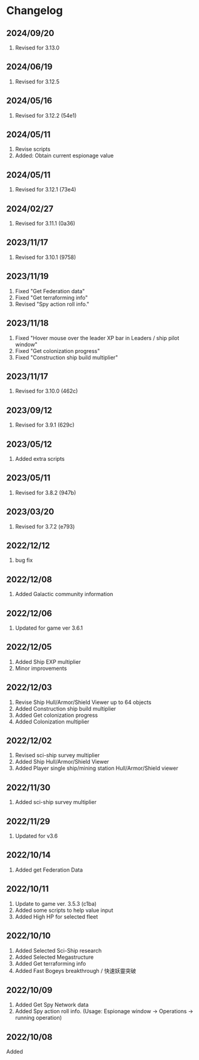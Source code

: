 # Changelog

## 2024/09/20  
1. Revised for 3.13.0  

## 2024/06/19  
1. Revised for 3.12.5  

## 2024/05/16  
1. Revised for 3.12.2 (54e1)

## 2024/05/11  
1. Revise scripts  
1. Added: Obtain current espionage value  

## 2024/05/11
1. Revised for 3.12.1 (73e4)

## 2024/02/27
1. Revised for 3.11.1 (0a36)

## 2023/11/17
1. Revised for 3.10.1 (9758)

## 2023/11/19
1. Fixed "Get Federation data"
1. Fixed "Get terraforming info"
1. Revised "Spy action roll info."

## 2023/11/18
1. Fixed "Hover mouse over the leader XP bar in Leaders / ship pilot window"
1. Fixed "Get colonization progress"
1. Fixed "Construction ship build multiplier"

## 2023/11/17
1. Revised for 3.10.0 (462c)

## 2023/09/12
1. Revised for 3.9.1 (629c)

## 2023/05/12
1. Added extra scripts

## 2023/05/11
1. Revised for 3.8.2 (947b)

## 2023/03/20
1. Revised for 3.7.2 (e793)

## 2022/12/12
1. bug fix

## 2022/12/08
1. Added Galactic community information

## 2022/12/06
1. Updated for game ver 3.6.1

## 2022/12/05
1. Added Ship EXP multiplier
1. Minor improvements

## 2022/12/03
1. Revise Ship Hull/Armor/Shield Viewer up to 64 objects
1. Added Construction ship build multiplier
1. Added Get colonization progress
1. Added Colonization multiplier

## 2022/12/02
1. Revised sci-ship survey multiplier
2. Added Ship Hull/Armor/Shield Viewer
3. Added Player single ship/mining station Hull/Armor/Shield viewer

## 2022/11/30
1. Added sci-ship survey multiplier

## 2022/11/29
1. Updated for v3.6

## 2022/10/14
1. Added get Federation Data

## 2022/10/11
1. Update to game ver. 3.5.3 (c1ba) 
1. Added some scripts to help value input
1. Added High HP for selected fleet

## 2022/10/10
1. Added Selected Sci-Ship research
1. Added Selected Megastructure
1. Added Get terraforming info
1. Added Fast Bogeys breakthrough / 快速妖靈突破

## 2022/10/09
1. Added Get Spy Network data
1. Added Spy action roll info. (Usage: Espionage window -> Operations -> running operation)


## 2022/10/08
Added

